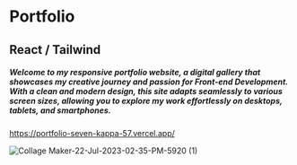 # Portfolio 
## React / Tailwind
##### Welcome to my responsive portfolio website, a digital gallery that showcases my creative journey and passion for Front-end Development. With a clean and modern design, this site adapts seamlessly to various screen sizes, allowing you to explore my work effortlessly on desktops, tablets, and smartphones.
https://portfolio-seven-kappa-57.vercel.app/

![Collage Maker-22-Jul-2023-02-35-PM-5920 (1)](https://github.com/JavDaGreat/Portfolio/assets/98164907/cba94c49-2b41-499f-b9a5-ea9fd76c5ff8)
